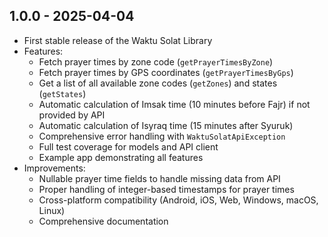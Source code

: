 ## 1.0.0 - 2025-04-04

* First stable release of the Waktu Solat Library
* Features:
  * Fetch prayer times by zone code (`getPrayerTimesByZone`)
  * Fetch prayer times by GPS coordinates (`getPrayerTimesByGps`)
  * Get a list of all available zone codes (`getZones`) and states (`getStates`)
  * Automatic calculation of Imsak time (10 minutes before Fajr) if not provided by API
  * Automatic calculation of Isyraq time (15 minutes after Syuruk)
  * Comprehensive error handling with `WaktuSolatApiException`
  * Full test coverage for models and API client
  * Example app demonstrating all features
* Improvements:
  * Nullable prayer time fields to handle missing data from API
  * Proper handling of integer-based timestamps for prayer times
  * Cross-platform compatibility (Android, iOS, Web, Windows, macOS, Linux)
  * Comprehensive documentation
